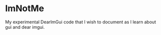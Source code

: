 # ImNotMe
My experimental DearImGui code that I wish to document as I learn about gui and dear imgui.
